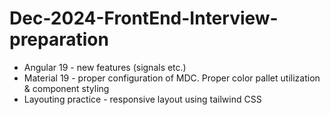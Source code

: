 # Dec-2024-FrontEnd-Interview-preparation

* Angular 19 - new features (signals etc.)
* Material 19 - proper configuration of MDC. Proper color pallet utilization & component styling
* Layouting practice - responsive layout using tailwind CSS
